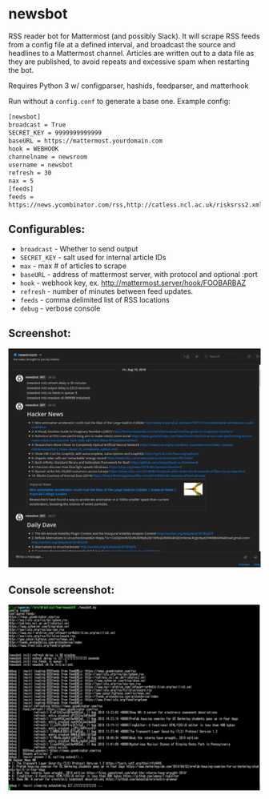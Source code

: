 # newsbot

RSS reader bot for Mattermost (and possibly Slack).
It will scrape RSS feeds from a config file at a defined interval, and broadcast the source and headlines to a Mattermost channel.
Articles are written out to a data file as they are published, to avoid repeats and excessive spam when restarting the bot.

Requires Python 3 w/ configparser, hashids, feedparser, and matterhook

Run without a `config.conf` to generate a base one. Example config:

```
[newsbot]
broadcast = True
SECRET_KEY = 9999999999999
baseURL = https://mattermost.yourdomain.com
hook = WEBHOOK
channelname = newsroom
username = newsbot
refresh = 30
nax = 5
[feeds]
feeds = https://news.ycombinator.com/rss,http://catless.ncl.ac.uk/risksrss2.xml
```

## Configurables:

* `broadcast` - Whether to send output
* `SECRET_KEY` - salt used for internal article IDs
* `max` - max # of articles to scrape
* `baseURL` - address of mattermost server, with protocol and optional :port
* `hook` - webhook key, ex. http://mattermost.server/hook/FOOBARBAZ
* `refresh` - number of minutes between feed updates.
* `feeds` - comma delimited list of RSS locations
* `debug` - verbose console

## Screenshot:
![screenshot](newsbot-capture.PNG)
## Console screenshot:
![console_screenshot](newsbot-capture2.PNG)
